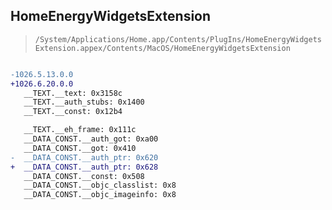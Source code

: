 ## HomeEnergyWidgetsExtension

> `/System/Applications/Home.app/Contents/PlugIns/HomeEnergyWidgetsExtension.appex/Contents/MacOS/HomeEnergyWidgetsExtension`

```diff

-1026.5.13.0.0
+1026.6.20.0.0
   __TEXT.__text: 0x3158c
   __TEXT.__auth_stubs: 0x1400
   __TEXT.__const: 0x12b4

   __TEXT.__eh_frame: 0x111c
   __DATA_CONST.__auth_got: 0xa00
   __DATA_CONST.__got: 0x410
-  __DATA_CONST.__auth_ptr: 0x620
+  __DATA_CONST.__auth_ptr: 0x628
   __DATA_CONST.__const: 0x508
   __DATA_CONST.__objc_classlist: 0x8
   __DATA_CONST.__objc_imageinfo: 0x8

```
